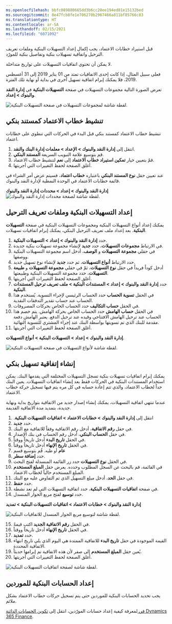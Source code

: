 ```yaml
---
ms.openlocfilehash: bbfc089880665dd3b6cc28ee194ed81e15132bed
ms.sourcegitcommit: 8e47fcb8fe1e706270b2967466a811bf85766c83
ms.translationtype: HT
ms.contentlocale: ar-SA
ms.lasthandoff: 02/15/2021
ms.locfileid: "6071092"
---
```

قبل استيراد خطابات الاعتماد، يجب إكمال إعداد التسهيلات البنكية وملفات تعريف الترحيل واتفاقية تسهيلات بنكية وتفاصيل بنكية للمورّد.

لا يمكن أن تحتوي اتفاقيات التسهيلات على تواريخ متداخلة. 

فعلى سبيل المثال، إذا كانت إحدى الاتفاقيات تمتد من 01 يناير 2019 إلى 31 أغسطس 2019، فلا يمكنك إبرام اتفاقية تسهيل أخرى في بداية أو نهاية تلك الفترة.

تعرض الصورة التالية مجموعات التسهيلات في صفحة **التسهيلات البنكية** في **إدارة النقد والبنوك > إعداد**.
 

![لقطة شاشة لمجموعات التسهيلات في صفحة التسهيلات البنكية.](../media/bank-facilities.png)

## <a name="activate-the-letter-of-credit-as-a-bank-document"></a>تنشيط خطاب الاعتماد كمستند بنكي 

تنشيط خطاب الاعتماد كمستند بنكي قبل البدء في الحركات التي تنطوي على خطابات اعتماد.

1.  انتقل إلى **‏‫إدارة النقد والبنوك‬ > الإعداد > معلمات إدارة البنك والنقد**.
2.  قم بتوسيع علامة التبويب السريعة **المستند البنكي**.
3.  قمّ بتعيين خيار **تمكين استيراد خطاب الاعتماد** إلى **نعم** لتنشيط خطاب الاعتماد.
4.  أغلق الصفحة لحفظ التغييرات التي أجريتها.

عند تعيين حقل **نوع المستند البنكي** باعتباره **خطاب اعتماد**، فسيتم عرض أمر الشراء في قائمة خطابات الاعتماد في الوحدة النمطية لإدارة النقد والبنوك. 

**إدارة النقد والبنوك > إعداد > محددات إدارة النقد والبنوك**
![لقطة شاشة لصفحة محددات إدارة النقد والبنوك.](../media/enable-letter-of-credit.png) 



## <a name="set-up-the-bank-facilities-and-posting-profiles"></a>إعداد التسهيلات البنكية وملفات تعريف الترحيل 

يمكنك إعداد أنواع التسهيلات البنكية ومجموعات التسهيلات البنكية في صفحة **التسهيلات البنكية**. بعد إعداد ملف تعريف الترحيل البنكي، يمكنك إبرام اتفاقيات تسهيلات.

1.  حدد **‏إدارة النقد والبنوك > إعداد > التسهيلات البنكية**.
2.  في الارتباط **مجموعات التسهيلات**، حدد **جديد** لإنشاء مجموعة تسهيلات بنكية جديدة.
3.  في حقلي **مجموعة التسهيلات** و **الوصف**، أدخل اسم مجموعة التسهيلات البنكية ووصفها.
4.  حدد الارتباط **أنواع التسهيلات**، ثم حدد **جديد** لإنشاء نوع تسهيل جديد.
5.  أدخل كوداً فريداً في حقل **نوع التسهيلات**، ثمّ في حقلي **مجموعة التسهيلات** و **طبيعة التسهيلات**، حدد مجموعة التسهيلات البنكية وطبيعتها.
6.  أغلق الصفحة لحفظ التغييرات التي أجريتها.
7.  حدد **‏إدارة النقد والبنوك > إعداد > المستندات البنكية > ملف تعريف ترحيل المستندات البنكية**.
8.  في الحقل **تسوية الحساب** حدد الحساب الرئيسي لإجراء التسوية. يُستخدم هذا الحساب عند حساب تقدير التدفقات النقدية.
9.  في الحقل **حساب التكاليف** حدد الحساب الخاص بحركات المصروفات.
10. في الحقل **حساب الهامش** حدد الحساب الخاص بحركة الهامش. يتم خصم هذا الحساب عند ترحيل الهامش الافتتاحي وقيده عند ترحيل الدفع. يعتبر الهامش دفعة مقدمة للبنك الذي تم تسويتها بواسطة البنك عند إجراء المشتري للتسوية النهائية.  
11. أغلق الصفحة لحفظ التغييرات التي أجريتها.

 **‏إدارة النقد والبنوك > إعداد > التسهيلات البنكية > أنواع التسهيلات**. 

![لقطة شاشة لأنواع التسهيلات في صفحة التسهيلات البنكية.](../media/facility-types.png)  



## <a name="create-a-bank-facility-agreement"></a>إنشاء إتفاقية تسهيل بنكي 

يمكنك إبرام اتفاقيات تسهيلات بنكية تسجل التسهيلات المختلفة التي يقدمها البنك. يمكن استخدام المستندات البنكية في الحركات فقط بعد إنشاء اتفاقيات التسهيلات. يعين البنك حداً لخطاب الاعتماد، والذي تتم إعادة حسابه في كل مره يتم فيها تسجيل حركة خطاب الاعتماد.

عندما تنتهي اتفاقية التسهيلات، يمكنك إنشاء إصدار جديد من الاتفاقية بتواريخ بداية ونهاية جديدة، بتمديد مدة الاتفاقية القديمة.

1.  انتقل إلى **‏‫إدارة النقد والبنوك > خطابات الاعتماد > اتفاقيات التسهيلات البنكية**.
2.  حدد **جديد‎**.
3.  في حقل **رقم الاتفاقية**، أدخل رقم الاتفاقية وفقاً للاتفاقية مع البنك.
4.  في حقل **الحساب البنكي**، أدخل رقم الحساب في بنك الإصدار.
5.  في الحقل **تاريخ البدء** أدخل تاريخاً ووقتاً.
6.  في الحقل **تاريخ الإنهاء** أدخل تاريخاً ووقتاً.
7.  قُم بتوسيع قسم **‎‏‫عام** أو طيه.
8.  حدد **إضافة سطر**.
9.  في الحقل **نوع التسهيلات** حدد زر القائمة المنسدلة لفتح البحث.
10. في القائمة، قم بالبحث عن السجل المطلوب وحدده. يعرض حقل **المبلغ المستخدم** المبلغ المستخدم حالياً لخطاب الاعتماد.
11. في حقل **الحد**، أدخل مبلغ التسهيل الذي تم التفاوض عليه مع البنك.
12. حدد **حفظ**.
13. في صفحة **اتفاقيات التسهيلات البنكية**، حدد اتفاقية التسهيلات التي لم تعد نشطة.
14. حدد **توسيع** لفتح مربع الحوار المنسدل.
 
    
**‏إدارة النقد والبنوك > خطابات الاعتماد > اتفاقيات التسهيلات البنكية > تمديد**

![لقطة شاشة لتوسيع مربع الحوار المنسدل للاتفاقيات البنكية.](../media/extend-1.png) 

15. في الحقل **رقم الاتفاقية الجديد** اكتب قيمةً.
16. في الحقل **تاريخ الإنهاء** أدخل تاريخاً ووقتاً.
17. حدد **تمديد**.
18. القيمة الموجودة في حقل **تاريخ البدء** للاتفاقية الممتدة هي اليوم الذي يلي تاريخ انتهاء الاتفاقية المحددة. 
19. يُعين حقل **المبلغ المستخدم** إلى صفر لأن هذه الاتفاقية تم إبرامها حديثاً.
20. أغلق الصفحة لحفظ التغييرات التي أجريتها.

![لقطة شاشة لصفحة اتفاقيات التسهيلات البنكية.](../media/bank-facility-agreements.png)

## <a name="set-up-vendor-bank-accounts"></a>إعداد الحسابات البنكية للموردين 

يجب تحديد الحسابات البنكية للموردين حتى يتم تسجيل حركات خطاب الاعتماد بشكل ملائم.

لمعرفة كيفية إعداد حسابات المورّدين، انتقل إلى [تكوين الحسابات الدائنة‏‎ في Dynamics 365 Finance](https://docs.microsoft.com/learn/modules/configure-accounts-payable-in-dynamics-365-finance-ops//?azure-portal=true). 
